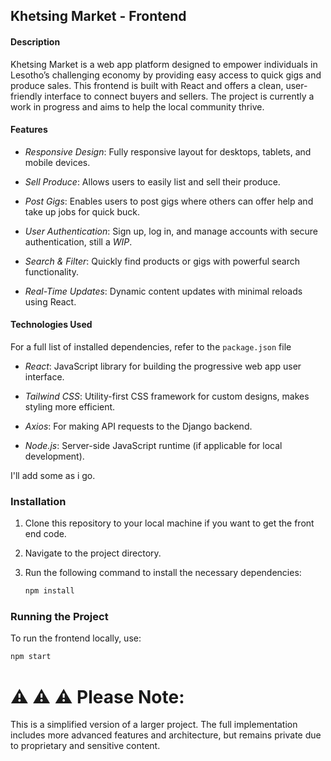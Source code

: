 ## Khetsing Market - Frontend
#### Description
Khetsing Market is a web app platform designed to empower individuals in Lesotho’s challenging economy by providing easy access to quick gigs and produce sales. This frontend is built with React and offers a clean, user-friendly interface to connect buyers and sellers. The project is currently a work in progress and aims to help the local community thrive.

#### Features
- *Responsive Design*: Fully responsive layout for desktops, tablets, and mobile devices.

- *Sell Produce*: Allows users to easily list and sell their produce.

- *Post Gigs*: Enables users to post gigs where others can offer help and take up jobs for quick buck.

- *User Authentication*: Sign up, log in, and manage accounts with secure authentication, still a *WIP*.

- *Search & Filter*: Quickly find products or gigs with powerful search functionality.

- *Real-Time Updates*: Dynamic content updates with minimal reloads using React.

#### Technologies Used
For a full list of installed dependencies, refer to the `package.json` file
- *React*: JavaScript library for building the progressive web app user interface.

- *Tailwind CSS*: Utility-first CSS framework for custom designs, makes styling more efficient.

- *Axios*: For making API requests to the Django backend.

- *Node.js*: Server-side JavaScript runtime (if applicable for local development).

I'll add some as i go.

### Installation

1. Clone this repository to your local machine if you want to get the front end code.
2. Navigate to the project directory.
3. Run the following command to install the necessary dependencies:

    ```bash
    npm install
    ```

### Running the Project

To run the frontend locally, use:

  ```bash
  npm start
  ```

# ⚠️ ⚠️ ⚠️ Please Note:
This is a simplified version of a larger project.
The full implementation includes more advanced features and architecture, but remains private due to proprietary and sensitive content.
